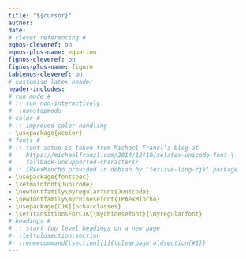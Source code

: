 ```yaml
---
title: "${cursor}"
author: 
date: 
# clever referencing #
eqnos-cleveref: on
eqnos-plus-name: equation
fignos-cleveref: on
fignos-plus-name: figure
tablenos-cleveref: on
# customise latex header
header-includes:
# run mode #
# :: run non-interactively
#- \nonstopmode
# color #
# :: improved color handling
- \usepackage{xcolor}
# fonts #
# :: font setup is taken from Michael Franzl's blog at
#    https://michaelfranzl.com/2014/12/10/xelatex-unicode-font-\
#    fallback-unsupported-characters/
# :: IPAexMincho provided in debian by 'texlive-lang-cjk' package
- \usepackage{fontspec}
- \setmainfont{Junicode}
- \newfontfamily\myregularfont{Junicode}
- \newfontfamily\mychinesefont{IPAexMincho}
- \usepackage[CJK]{ucharclasses}
- \setTransitionsForCJK{\mychinesefont}{\myregularfont}
# headings #
# :: start top level headings on a new page
#- \let\oldsection\section
#- \renewcommand{\section}[1]{\clearpage\oldsection{#1}}
---
```



